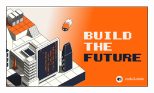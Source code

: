 
<p align="center"> <img width="75%" src="https://github.com/motoko-bootcamp/.github/blob/main/03.png" style="border: 1px solid black;"> </p>
